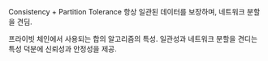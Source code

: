 Consistency + Partition Tolerance
항상 일관된 데이터를 보장하며, 네트워크 분할을 견딤.

프라이빗 체인에서 사용되는 합의 알고리즘의 특성.
일관성과 네트워크 분할을 견디는 특성 덕분에 신뢰성과 안정성을 제공.


